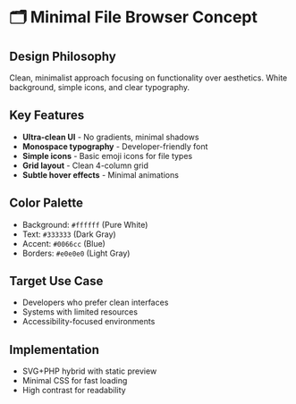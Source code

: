 # 🗂️ Minimal File Browser Concept

## Design Philosophy
Clean, minimalist approach focusing on functionality over aesthetics. White background, simple icons, and clear typography.

## Key Features
- **Ultra-clean UI** - No gradients, minimal shadows
- **Monospace typography** - Developer-friendly font
- **Simple icons** - Basic emoji icons for file types
- **Grid layout** - Clean 4-column grid
- **Subtle hover effects** - Minimal animations

## Color Palette
- Background: `#ffffff` (Pure White)
- Text: `#333333` (Dark Gray)
- Accent: `#0066cc` (Blue)
- Borders: `#e0e0e0` (Light Gray)

## Target Use Case
- Developers who prefer clean interfaces
- Systems with limited resources
- Accessibility-focused environments

## Implementation
- SVG+PHP hybrid with static preview
- Minimal CSS for fast loading
- High contrast for readability
